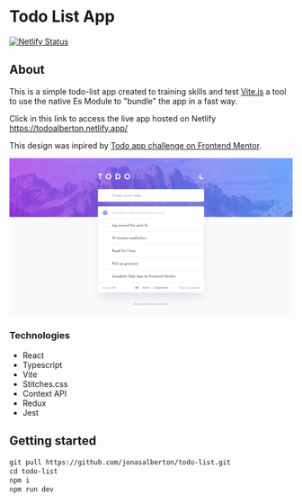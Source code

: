 # Todo List App
[![Netlify Status](https://api.netlify.com/api/v1/badges/71f0c2c8-bf71-4ae3-a4d6-de9019bd8da3/deploy-status)](https://app.netlify.com/sites/todoalberton/deploys)

## About


This is a simple todo-list app created to training skills and test [Vite.js](https://vitejs.dev) a tool to use the native Es Module to "bundle" the app in a fast way.  

Click in this link to access the live app hosted on Netlify https://todoalberton.netlify.app/  

This design was inpired by [Todo app challenge on Frontend Mentor](https://www.frontendmentor.io/challenges/todo-app-Su1_KokOW).

![Tux, the Linux mascot](design/design/desktop-design-light.jpg)
  
  
### Technologies
- React
- Typescript
- Vite
- Stitches.css
- Context API
- Redux
- Jest

## Getting started
```
git pull https://github.com/jonasalberton/todo-list.git
cd todo-list
npm i
npm run dev
```
